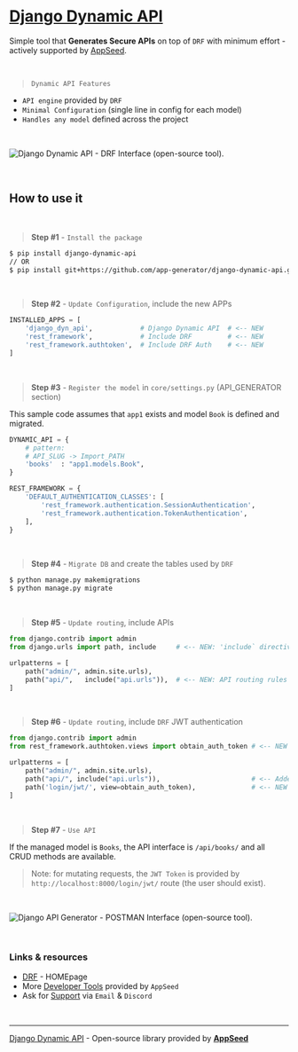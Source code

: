 # [Django Dynamic API](https://github.com/app-generator/django-dynamic-api)

Simple tool that **Generates Secure APIs** on top of `DRF` with minimum effort - actively supported by [AppSeed](https://appseed.us/).

<br />

> `Dynamic API Features` 

- `API engine` provided by `DRF`
- `Minimal Configuration` (single line in config for each model)
- `Handles any model` defined across the project

<br />

![Django Dynamic API - DRF Interface (open-source tool).](https://user-images.githubusercontent.com/51070104/197181145-f7458df7-23c3-4c14-bcb1-8e168882a104.jpg)

<br />

## How to use it

<br />

> **Step #1** - `Install the package` 

```bash
$ pip install django-dynamic-api
// OR
$ pip install git+https://github.com/app-generator/django-dynamic-api.git
```

<br />

> **Step #2** - `Update Configuration`, include the new APPs

```python
INSTALLED_APPS = [
    'django_dyn_api',            # Django Dynamic API  # <-- NEW
    'rest_framework',            # Include DRF         # <-- NEW 
    'rest_framework.authtoken',  # Include DRF Auth    # <-- NEW   
]
```

<br />

> **Step #3** - `Register the model` in `core/settings.py` (API_GENERATOR section)

This sample code assumes that `app1` exists and model `Book` is defined and migrated.

```python
DYNAMIC_API = {
    # pattern: 
    # API_SLUG -> Import_PATH 
    'books'  : "app1.models.Book",
}

REST_FRAMEWORK = {
    'DEFAULT_AUTHENTICATION_CLASSES': [
        'rest_framework.authentication.SessionAuthentication',
        'rest_framework.authentication.TokenAuthentication',
    ],
}
```

<br />

> **Step #4** - `Migrate DB` and create the tables used by `DRF` 

```bash
$ python manage.py makemigrations
$ python manage.py migrate
```

<br />

> **Step #5** - `Update routing`, include APIs 

```python
from django.contrib import admin
from django.urls import path, include     # <-- NEW: 'include` directive added

urlpatterns = [
    path("admin/", admin.site.urls),
    path("api/",   include("api.urls")),  # <-- NEW: API routing rules
]    
```    

<br />

> **Step #6** - `Update routing`, include `DRF` JWT authentication  

```python
from django.contrib import admin
from rest_framework.authtoken.views import obtain_auth_token # <-- NEW

urlpatterns = [
    path("admin/", admin.site.urls),     
    path("api/", include("api.urls")),                       # <-- Added in the previous step
    path('login/jwt/', view=obtain_auth_token),              # <-- NEW
]    
```    

<br />

> **Step #7** - `Use API` 

If the managed model is `Books`, the API interface is `/api/books/` and all CRUD methods are available. 

> Note: for mutating requests, the `JWT Token` is provided by `http://localhost:8000/login/jwt/` route (the user should exist). 

<br />

![Django API Generator - POSTMAN Interface (open-source tool).](https://user-images.githubusercontent.com/51070104/197181265-eb648e27-e5cf-4f3c-b330-d000aba53c6a.jpg)

<br />

### Links & resources 

- [DRF](https://www.django-rest-framework.org/) - HOMEpage
- More [Developer Tools](https://appseed.us/developer-tools/) provided by `AppSeed`
- Ask for [Support](https://appseed.us/support/) via `Email` & `Discord` 

<br />

---
[Django Dynamic API](https://github.com/app-generator/django-dynamic-api) - Open-source library provided by **[AppSeed](https://appseed.us/)**
